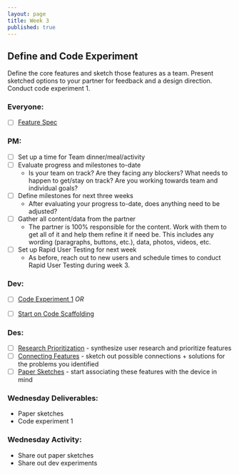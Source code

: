 ```yaml
---
layout: page
title: Week 3
published: true
---
```



## Define and Code Experiment

Define the core features and sketch those features as a team. Present sketched options to your partner for feedback and a design direction. Conduct code experiment 1.

### Everyone:
* [ ] [Feature Spec](feature-specification.md)


### PM:
* [ ] Set up a time for Team dinner/meal/activity
* [ ] Evaluate progress and milestones to-date
  * Is your team on track? Are they facing any blockers? What needs to happen to get/stay on track? Are you working towards team and individual goals?
* [ ] Define milestones for next three weeks
  * After evaluating your progress to-date, does anything need to be adjusted?
* [ ] Gather all content/data from the partner
  * The partner is 100% responsible for the content. Work with them to get all of it and help them refine it if need be. This includes any wording (paragraphs, buttons, etc.), data, photos, videos, etc.
* [ ] Set up Rapid User Testing for next week
  * As before, reach out to new users and schedule times to conduct Rapid User Testing during week 3.

### Dev:
* [ ] [Code Experiment 1](code-experiment-1.md)
*OR*
* [ ] [Start on Code Scaffolding](../week04/code-scaffolding.md)


### Des:
* [ ] [Research Prioritization](research-prioritization.md) - synthesize user research and prioritize features
* [ ] [Connecting Features](connecting-features.md) - sketch out possible connections + solutions for the problems you identified
* [ ] [Paper Sketches](paper-sketches.md) - start associating these features with the device in mind

### Wednesday Deliverables:
  * Paper sketches
  * Code experiment 1

### Wednesday Activity:
  * Share out paper sketches <!-- science fair style -->
  * Share out dev experiments
